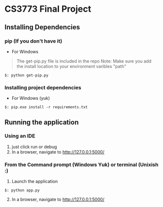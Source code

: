 # CS3773 Final Project

## Installing Dependencies

### pip (If you don't have it)

- For Windows
> The get-pip.py file is included in the repo
> Note: Make sure you add the install location to your environment
> varibles "path"

```commandline
$: python get-pip.py
```

### Installing project dependencies

- For Windows (yuk)

```commandline
$: pip.exe install -r requirements.txt
```

## Running the application

### Using an IDE
1. just click run or debug
2. In a browser, navigate to http://127.0.0.1:5000/

### From the Command prompt (Windows Yuk) or terminal (Unixish :)

1. Launch the application

```commandline
$: python app.py
```

2. In a browser, navigate to http://127.0.0.1:5000/
